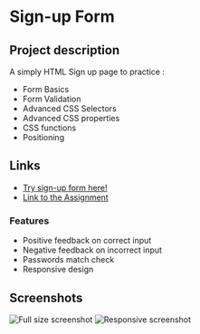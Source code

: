 # Sign-up Form

## Project description

A simply HTML Sign up page to practice :

- Form Basics
- Form Validation
- Advanced CSS Selectors
- Advanced CSS properties
- CSS functions
- Positioning

## Links

- [Try sign-up form here!](https://nyf005.github.io/sign-up-form/)
- [Link to the Assignment](https://www.theodinproject.com/lessons/node-path-intermediate-html-and-css-sign-up-form)

### Features

- Positive feedback on correct input
- Negative feedback on incorrect input
- Passwords match check
- Responsive design

## Screenshots

![Full size screenshot](https://user-images.githubusercontent.com/32721495/172091658-3c23e2ab-7f50-449d-8ad8-2133e1ed0e4e.png)
![Responsive screenshot](https://user-images.githubusercontent.com/32721495/172092321-81d62c8c-6bf7-46dd-b74a-fd4697a3fc6f.jpg)
